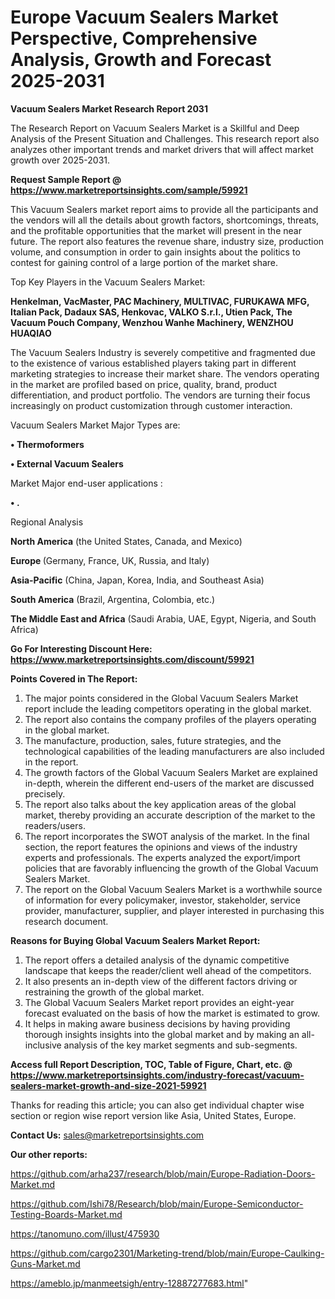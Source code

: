  # Europe Vacuum Sealers Market Perspective, Comprehensive Analysis, Growth and Forecast 2025-2031

<strong>Vacuum Sealers Market Research Report 2031</strong>

The Research Report on Vacuum Sealers Market is a Skillful and Deep Analysis of the Present Situation and Challenges. This research report also analyzes other important trends and market drivers that will affect market growth over 2025-2031.

<strong>Request Sample Report @ <a href=https://www.marketreportsinsights.com/sample/59921>https://www.marketreportsinsights.com/sample/59921</a></strong>

This Vacuum Sealers market report aims to provide all the participants and the vendors will all the details about growth factors, shortcomings, threats, and the profitable opportunities that the market will present in the near future. The report also features the revenue share, industry size, production volume, and consumption in order to gain insights about the politics to contest for gaining control of a large portion of the market share.

Top Key Players in the Vacuum Sealers Market:

<strong>Henkelman, VacMaster, PAC Machinery, MULTIVAC, FURUKAWA MFG, Italian Pack, Dadaux SAS, Henkovac, VALKO S.r.l., Utien Pack, The Vacuum Pouch Company, Wenzhou Wanhe Machinery, WENZHOU HUAQIAO</strong>

The Vacuum Sealers Industry is severely competitive and fragmented due to the existence of various established players taking part in different marketing strategies to increase their market share. The vendors operating in the market are profiled based on price, quality, brand, product differentiation, and product portfolio. The vendors are turning their focus increasingly on product customization through customer interaction.

Vacuum Sealers Market Major Types are:

<strong>• Thermoformers

• External Vacuum Sealers</strong>

Market Major end-user applications :

<strong>• .</strong>

Regional Analysis

</u><strong><b>North America</b></strong> (the United States, Canada, and Mexico)

<strong><b>Europe </b></strong>(Germany, France, UK, Russia, and Italy)

<strong><b>Asia-Pacific</b></strong> (China, Japan, Korea, India, and Southeast Asia)

<strong><b>South America</b></strong> (Brazil, Argentina, Colombia, etc.)

<strong><b>The Middle East and Africa</b></strong> (Saudi Arabia, UAE, Egypt, Nigeria, and South Africa)

<strong>Go For Interesting Discount Here: <a href=https://www.marketreportsinsights.com/discount/59921>https://www.marketreportsinsights.com/discount/59921</a></strong>

<strong>Points Covered in The Report:</strong>
<ol>
  <li>The major points considered in the Global Vacuum Sealers Market report include the leading competitors operating in the global market.</li>
  <li>The report also contains the company profiles of the players operating in the global market.</li>
  <li>The manufacture, production, sales, future strategies, and the technological capabilities of the leading manufacturers are also included in the report.</li>
  <li>The growth factors of the Global Vacuum Sealers Market are explained in-depth, wherein the different end-users of the market are discussed precisely.</li>
  <li>The report also talks about the key application areas of the global market, thereby providing an accurate description of the market to the readers/users.</li>
  <li>The report incorporates the SWOT analysis of the market. In the final section, the report features the opinions and views of the industry experts and professionals. The experts analyzed the export/import policies that are favorably influencing the growth of the Global Vacuum Sealers Market.</li>
  <li>The report on the Global Vacuum Sealers Market is a worthwhile source of information for every policymaker, investor, stakeholder, service provider, manufacturer, supplier, and player interested in purchasing this research document.</li>
</ol>
<strong>Reasons for Buying Global Vacuum Sealers Market Report:</strong>

<ol>
  <li>The report offers a detailed analysis of the dynamic competitive landscape that keeps the reader/client well ahead of the competitors.</li>
  <li>It also presents an in-depth view of the different factors driving or restraining the growth of the global market.</li>
  <li>The Global Vacuum Sealers Market report provides an eight-year forecast evaluated on the basis of how the market is estimated to grow.</li>
  <li>It helps in making aware business decisions by having providing thorough insights insights into the global market and by making an all-inclusive analysis of the key market segments and sub-segments.</li>
</ol>
<strong>Access full Report Description, TOC, Table of Figure, Chart, etc. @ <a href=https://www.marketreportsinsights.com/industry-forecast/vacuum-sealers-market-growth-and-size-2021-59921>https://www.marketreportsinsights.com/industry-forecast/vacuum-sealers-market-growth-and-size-2021-59921</a></strong>


Thanks for reading this article; you can also get individual chapter wise section or region wise report version like Asia, United States, Europe.

<strong>Contact Us:</strong>
sales@marketreportsinsights.com

<strong>Our other reports:</strong>

<a href=https://github.com/arha237/research/blob/main/Europe-Radiation-Doors-Market.md>https://github.com/arha237/research/blob/main/Europe-Radiation-Doors-Market.md</a>

<a href=https://github.com/Ishi78/Research/blob/main/Europe-Semiconductor-Testing-Boards-Market.md>https://github.com/Ishi78/Research/blob/main/Europe-Semiconductor-Testing-Boards-Market.md</a>

<a href=https://tanomuno.com/illust/475930>https://tanomuno.com/illust/475930</a>

<a href=https://github.com/cargo2301/Marketing-trend/blob/main/Europe-Caulking-Guns-Market.md>https://github.com/cargo2301/Marketing-trend/blob/main/Europe-Caulking-Guns-Market.md</a>

<a href=https://ameblo.jp/manmeetsigh/entry-12887277683.html>https://ameblo.jp/manmeetsigh/entry-12887277683.html</a>"
